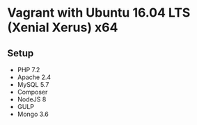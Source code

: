 # Vagrant with Ubuntu 16.04 LTS (Xenial Xerus) x64

## Setup

* PHP 7.2
* Apache 2.4
* MySQL 5.7
* Composer
* NodeJS 8
* GULP
* Mongo 3.6
